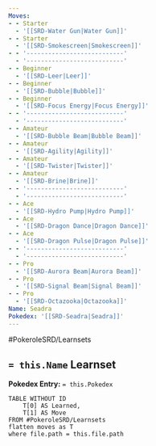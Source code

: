 ```yaml
---
Moves:
- - Starter
  - '[[SRD-Water Gun|Water Gun]]'
- - Starter
  - '[[SRD-Smokescreen|Smokescreen]]'
- - '---------------------------'
  - '---------------------------'
- - Beginner
  - '[[SRD-Leer|Leer]]'
- - Beginner
  - '[[SRD-Bubble|Bubble]]'
- - Beginner
  - '[[SRD-Focus Energy|Focus Energy]]'
- - '---------------------------'
  - '---------------------------'
- - Amateur
  - '[[SRD-Bubble Beam|Bubble Beam]]'
- - Amateur
  - '[[SRD-Agility|Agility]]'
- - Amateur
  - '[[SRD-Twister|Twister]]'
- - Amateur
  - '[[SRD-Brine|Brine]]'
- - '---------------------------'
  - '---------------------------'
- - Ace
  - '[[SRD-Hydro Pump|Hydro Pump]]'
- - Ace
  - '[[SRD-Dragon Dance|Dragon Dance]]'
- - Ace
  - '[[SRD-Dragon Pulse|Dragon Pulse]]'
- - '---------------------------'
  - '---------------------------'
- - Pro
  - '[[SRD-Aurora Beam|Aurora Beam]]'
- - Pro
  - '[[SRD-Signal Beam|Signal Beam]]'
- - Pro
  - '[[SRD-Octazooka|Octazooka]]'
Name: Seadra
Pokedex: '[[SRD-Seadra|Seadra]]'
---
```


#PokeroleSRD/Learnsets

## `= this.Name` Learnset

**Pokedex Entry:** `= this.Pokedex`

```dataview
TABLE WITHOUT ID
    T[0] AS Learned,
    T[1] AS Move
FROM #PokeroleSRD/Learnsets
flatten moves as T
where file.path = this.file.path
```
